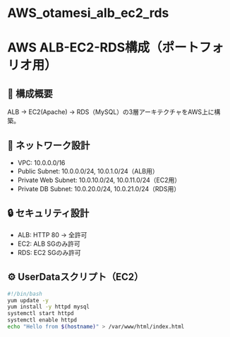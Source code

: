 # AWS_otamesi_alb_ec2_rds
# AWS ALB-EC2-RDS構成（ポートフォリオ用）

## 📌 構成概要

ALB → EC2(Apache) → RDS（MySQL）の3層アーキテクチャをAWS上に構築。

## 📐 ネットワーク設計

- VPC: 10.0.0.0/16
- Public Subnet: 10.0.0.0/24, 10.0.1.0/24（ALB用）
- Private Web Subnet: 10.0.10.0/24, 10.0.11.0/24（EC2用）
- Private DB Subnet: 10.0.20.0/24, 10.0.21.0/24（RDS用）

## 🔒 セキュリティ設計

- ALB: HTTP 80 → 全許可
- EC2: ALB SGのみ許可
- RDS: EC2 SGのみ許可

## ⚙️ UserDataスクリプト（EC2）

```bash
#!/bin/bash
yum update -y
yum install -y httpd mysql
systemctl start httpd
systemctl enable httpd
echo "Hello from $(hostname)" > /var/www/html/index.html
